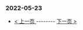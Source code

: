 ### 2022-05-23 
 

- [ < 上一页 ](https://github.com/able8/weibo-hot-record/blob/master/2022-05-22.md) -------- [ 下一页 > ](https://github.com/able8/weibo-hot-record/blob/master/2022-05-24.md)